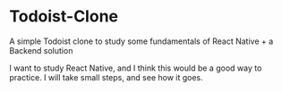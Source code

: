 # Todoist-Clone

A simple Todoist clone to study some fundamentals of React Native + a Backend solution

I want to study React Native, and I think this would be a good way to practice. I will take small steps, and see how it goes.
